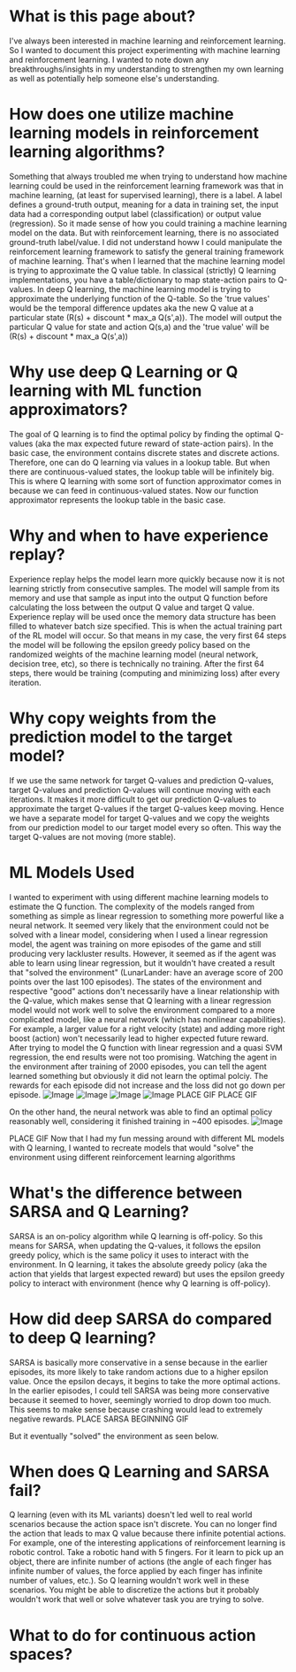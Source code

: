 # What is this page about?
I've always been interested in machine learning and reinforcement learning. So I wanted
to document this project experimenting with machine learning and reinforcement learning.
I wanted to note down any breakthroughs/insights in my understanding to strengthen my own learning 
as well as potentially help someone else's understanding.


# How does one utilize machine learning models in reinforcement learning algorithms?
Something that always troubled me when trying to understand how machine learning
could be used in the reinforcement learning framework was that in machine learning, 
(at least for supervised learning), there is a label. A label defines a ground-truth output, meaning
for a data in training set, the input data had a corresponding output label (classification) 
or output value (regression). So it made sense of how you could training a machine learning model
on the data. But with reinforcement learning, there is no associated ground-truth label/value. 
I did not understand howw I could manipulate the reinforcement learning framework to satisfy 
the general training framework of machine learning. That's when I learned that the machine learning
model is trying to approximate the Q value table. In classical (strictly) Q learning implementations,
you have a table/dictionary to map state-action pairs to Q-values. In deep Q learning, the machine learning
model is trying to approximate the underlying function of the Q-table. So the 'true values'
would be the temporal difference updates aka the new Q value at a particular state
(R(s) + discount * max_a Q(s',a)). The model will output the particular Q value for state and action Q(s,a)
and the 'true value' will be (R(s) + discount * max_a Q(s',a))

# Why use deep Q Learning or Q learning with ML function approximators?
The goal of Q learning is to find the optimal policy by finding the optimal Q-values (aka the max expected future reward of state-action pairs).
In the basic case, the environment contains discrete states and discrete actions. Therefore, one can do Q learning
via values in a lookup table. But when there are continuous-valued states, the lookup table will be infinitely big.
This is where Q learning with some sort of function approximator comes in because we can feed in continuous-valued
states. Now our function approximator represents the lookup table in the basic case.

# Why and when to have experience replay?
Experience replay helps the model learn more quickly because now it is not learning strictly
from consecutive samples. The model will sample from its memory and use that sample as input into the
output Q function before calculating the loss between the output Q value and target Q value.
Experience replay will be used once the memory data structure has been filled to whatever batch size specified.
This is when the actual training part of the RL model will occur. So that means in my case,
the very first 64 steps the model will be following the epsilon greedy policy based on the randomized
weights of the machine learning model (neural network, decision tree, etc), so there is technically no training.
After the first 64 steps, there would be training (computing and minimizing loss) after every iteration.

# Why copy weights from the prediction model to the target model?
If we use the same network for target Q-values and prediction Q-values, target Q-values and prediction Q-values
will continue moving with each iterations. It makes it more difficult to get our prediction Q-values to
approximate the target Q-values if the target Q-values keep moving. Hence we have a separate model for
target Q-values and we copy the weights from our prediction model to our target model every so often. This
way the target Q-values are not moving (more stable).

# ML Models Used
I wanted to experiment with using different machine learning models to estimate the Q function. The complexity of the models
ranged from something as simple as linear regression to something more powerful like a neural network. 
It seemed very likely that the environment could not be solved with a linear model, considering when I used
a linear regression model, the agent was training on more episodes of the game and still producing very lackluster 
results. However, it seemed as if the agent was able to learn using linear regression, but it wouldn't have 
created a result that "solved the environment" (LunarLander: have an average score of 200 points over the last 100 episodes). The states of the environment
and respective "good" actions don't necessarily have a linear relationship with the Q-value, which makes sense that Q learning with
a linear regression model would not work well to solve the environment compared to a more complicated model, 
like a neural network (which has nonlinear capabilities). For example, a larger value for a right velocity (state) and adding more
right boost (action) won't necessarily lead to higher expected future reward. After trying to model the Q function
with linear regression and a quasi SVM regression, the end results were not too promising. Watching the agent
in the environment after training of 2000 episodes, you can tell the agent learned something but obviously 
it did not learn the optimal polciy. The rewards for each episode did not increase and the loss did not go down per episode.
![Image](https://github.com/ethsu1/deepRL/blob/master/images/Linear_Regression_Q_Learning.png?raw=true "linear regression q learning")
![Image](https://github.com/ethsu1/deepRL/blob/master/images/SVM_Regression_Q_Learning.png?raw=true "svm regression q learning")
![Image](https://github.com/ethsu1/deepRL/blob/master/images/Linear_Regression_Q_Learning_loss.png?raw=true "linear regression q learning loss")
![Image](https://github.com/ethsu1/deepRL/blob/master/images/SVM_Regression_Q_Learning_loss.png?raw=true "svm regression q learning loss")
PLACE GIF
PLACE GIF


On the other hand, the neural network was able to find an optimal policy reasonably 
well, considering it finished training in ~400 episodes. 
![Image](https://github.com/ethsu1/deepRL/blob/master/images/Neural_Network_Q_Learning.png?raw=true "neural network q learning")

PLACE GIF
Now that I had my fun messing around with different ML models 
with Q learning, I wanted to recreate models that would "solve" the environment using different reinforcement learning algorithms

# What's the difference between SARSA and Q Learning?
SARSA is an on-policy algorithm while Q learning is off-policy. So this means for SARSA, when updating the Q-values, it follows
the epsilon greedy policy, which is the same policy it uses to interact with the environment. In Q learning, it
takes the absolute greedy policy (aka the action that yields that largest expected reward) but uses the epsilon greedy policy
to interact with environment (hence why Q learning is off-policy). 

# How did deep SARSA do compared to deep Q learning?
SARSA is basically more conservative in a sense because in the earlier episodes, its more likely to take random actions
due to a higher epsilon value. Once the epsilon decays, it begins to take the more optimal actions. In the earlier episodes,
I could tell SARSA was being more conservative because it seemed to hover, seemingly worried to drop down too much. This seems
to make sense because crashing would lead to extremely negative rewards.
PLACE SARSA BEGINNING GIF

But it eventually "solved" the environment as seen below.

# When does Q Learning and SARSA fail?
Q learning (even with its ML variants) doesn't led well to real world scenarios because the action space isn't discrete.
You can no longer find the action that leads to max Q value because there infinite potential actions. For example,
one of the interesting applications of reinforcement learning is robotic control. Take a robotic hand with 5 fingers. For it learn
to pick up an object, there are infinite number of actions (the angle of each finger has infinite number of values, the force applied by each finger has infinite number of values, etc.). So Q learning wouldn't work well in these scenarios. You might be able
to discretize the actions but it probably wouldn't work that well or solve whatever task you are trying to solve.

# What to do for continuous action spaces?


